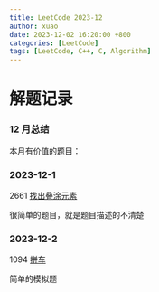 ```yaml
---
title: LeetCode 2023-12
author: xuao
date: 2023-12-02 16:20:00 +800
categories: [LeetCode]
tags: [LeetCode, C++, C, Algorithm]
---
```


# 解题记录

### 12 月总结

本月有价值的题目：

### 2023-12-1

2661 [找出叠涂元素](https://leetcode.cn/problems/first-completely-painted-row-or-column/description/?envType=daily-question&envId=2023-12-01)

很简单的题目，就是题目描述的不清楚

### 2023-12-2

1094	[拼车 ](https://leetcode.cn/problems/car-pooling/submissions/486262555/?envType=daily-question&envId=2023-12-02)

简单的模拟题
